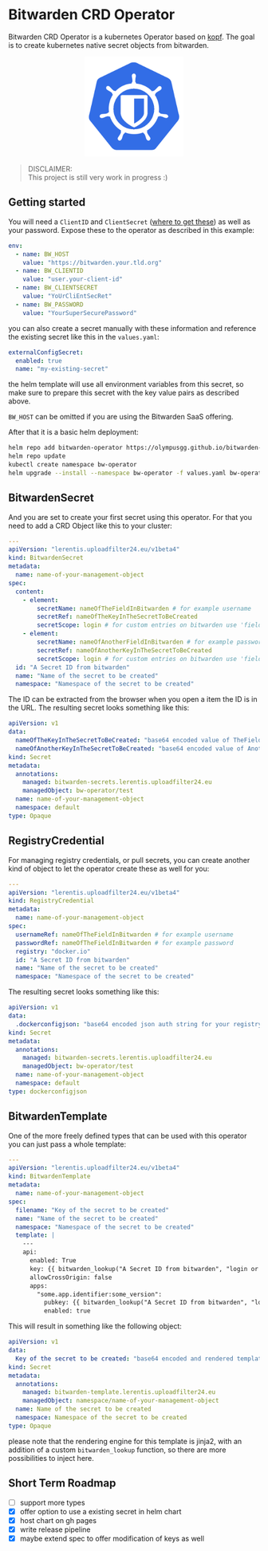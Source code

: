 # Bitwarden CRD Operator

Bitwarden CRD Operator is a kubernetes Operator based on [kopf](https://github.com/nolar/kopf/). The goal is to create kubernetes native secret objects from bitwarden.

<p align="center">
  <img src="logo.png" alt="Bitwarden CRD Operator Logo" width="200"/>
</p>

> DISCLAIMER:  
> This project is still very work in progress :)


## Getting started

You will need a `ClientID` and `ClientSecret` ([where to get these](https://bitwarden.com/help/personal-api-key/)) as well as your password.
Expose these to the operator as described in this example:

```yaml
env:
  - name: BW_HOST
    value: "https://bitwarden.your.tld.org"
  - name: BW_CLIENTID
    value: "user.your-client-id"
  - name: BW_CLIENTSECRET
    value: "YoUrCliEntSecRet"
  - name: BW_PASSWORD
    value: "YourSuperSecurePassword"
```

you can also create a secret manually with these information and reference the existing secret like this in the `values.yaml`:

```yaml
externalConfigSecret:
  enabled: true
  name: "my-existing-secret"
```

the helm template will use all environment variables from this secret, so make sure to prepare this secret with the key value pairs as described above.

`BW_HOST` can be omitted if you are using the Bitwarden SaaS offering.

After that it is a basic helm deployment:

```bash
helm repo add bitwarden-operator https://olympusgg.github.io/bitwarden-crd-operator
helm repo update 
kubectl create namespace bw-operator
helm upgrade --install --namespace bw-operator -f values.yaml bw-operator bitwarden-operator/bitwarden-crd-operator
```

## BitwardenSecret

And you are set to create your first secret using this operator. For that you need to add a CRD Object like this to your cluster:

```yaml
---
apiVersion: "lerentis.uploadfilter24.eu/v1beta4"
kind: BitwardenSecret
metadata:
  name: name-of-your-management-object
spec:
  content:
    - element:
        secretName: nameOfTheFieldInBitwarden # for example username
        secretRef: nameOfTheKeyInTheSecretToBeCreated 
        secretScope: login # for custom entries on bitwarden use 'fields' 
    - element:
        secretName: nameOfAnotherFieldInBitwarden # for example password
        secretRef: nameOfAnotherKeyInTheSecretToBeCreated 
        secretScope: login # for custom entries on bitwarden use 'fields' 
  id: "A Secret ID from bitwarden"
  name: "Name of the secret to be created"
  namespace: "Namespace of the secret to be created"
```

The ID can be extracted from the browser when you open a item the ID is in the URL. The resulting secret looks something like this:

```yaml
apiVersion: v1
data:
  nameOfTheKeyInTheSecretToBeCreated: "base64 encoded value of TheFieldInBitwarden"
  nameOfAnotherKeyInTheSecretToBeCreated: "base64 encoded value of AnotherFieldInBitwarden"
kind: Secret
metadata:
  annotations:
    managed: bitwarden-secrets.lerentis.uploadfilter24.eu
    managedObject: bw-operator/test
  name: name-of-your-management-object
  namespace: default
type: Opaque
```

## RegistryCredential

For managing registry credentials, or pull secrets, you can create another kind of object to let the operator create these as well for you:

```yaml
---
apiVersion: "lerentis.uploadfilter24.eu/v1beta4"
kind: RegistryCredential
metadata:
  name: name-of-your-management-object
spec:
  usernameRef: nameOfTheFieldInBitwarden # for example username
  passwordRef: nameOfTheFieldInBitwarden # for example password
  registry: "docker.io"
  id: "A Secret ID from bitwarden"
  name: "Name of the secret to be created"
  namespace: "Namespace of the secret to be created"
```

The resulting secret looks something like this:

```yaml
apiVersion: v1
data:
  .dockerconfigjson: "base64 encoded json auth string for your registry"
kind: Secret
metadata:
  annotations:
    managed: bitwarden-secrets.lerentis.uploadfilter24.eu
    managedObject: bw-operator/test
  name: name-of-your-management-object
  namespace: default
type: dockerconfigjson
```

## BitwardenTemplate

One of the more freely defined types that can be used with this operator you can just pass a whole template:

```yaml
---
apiVersion: "lerentis.uploadfilter24.eu/v1beta4"
kind: BitwardenTemplate
metadata:
  name: name-of-your-management-object
spec:
  filename: "Key of the secret to be created"
  name: "Name of the secret to be created"
  namespace: "Namespace of the secret to be created"
  template: |
    ---
    api:
      enabled: True
      key: {{ bitwarden_lookup("A Secret ID from bitwarden", "login or fields", "name of a field in bitwarden") }}
      allowCrossOrigin: false
      apps:
        "some.app.identifier:some_version":
          pubkey: {{ bitwarden_lookup("A Secret ID from bitwarden", "login or fields", "name of a field in bitwarden") }}
          enabled: true
```

This will result in something like the following object:

```yaml
apiVersion: v1
data:
  Key of the secret to be created: "base64 encoded and rendered template with secrets injected directly from bitwarden"
kind: Secret
metadata:
  annotations:
    managed: bitwarden-template.lerentis.uploadfilter24.eu
    managedObject: namespace/name-of-your-management-object
  name: Name of the secret to be created
  namespace: Namespace of the secret to be created
type: Opaque
```

please note that the rendering engine for this template is jinja2, with an addition of a custom `bitwarden_lookup` function, so there are more possibilities to inject here.

## Short Term Roadmap

- [ ] support more types
- [x] offer option to use a existing secret in helm chart
- [x] host chart on gh pages
- [x] write release pipeline
- [x] maybe extend spec to offer modification of keys as well
